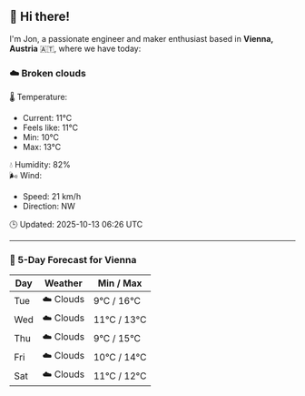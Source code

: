 ## 👋 Hi there!

I'm Jon, a passionate engineer and maker enthusiast based in **Vienna, Austria** 🇦🇹, where we have today:

### ☁️ Broken clouds 

🌡️ Temperature: 
* Current: 11°C
* Feels like: 11°C
* Min: 10°C 
* Max: 13°C  

💧 Humidity: 82%  
🌬️ Wind: 
* Speed: 21 km/h 
* Direction: NW  

🕒 Updated: 2025-10-13 06:26 UTC

---

### 📅 5-Day Forecast for Vienna

| Day | Weather | Min / Max |
|-----|---------|------------|
| Tue | ☁️ Clouds | 9°C / 16°C |
| Wed | ☁️ Clouds | 11°C / 13°C |
| Thu | ☁️ Clouds | 9°C / 15°C |
| Fri | ☁️ Clouds | 10°C / 14°C |
| Sat | ☁️ Clouds | 11°C / 12°C |
